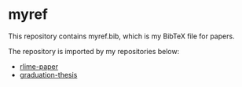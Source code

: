 # myref

This repository contains myref.bib, which is my BibTeX file for papers.

The repository is imported by my repositories below:
- [rlime-paper](https://github.com/g-ohara/rlime-paper)
- [graduation-thesis](https://github.com/g-ohara/graduation-thesis)
